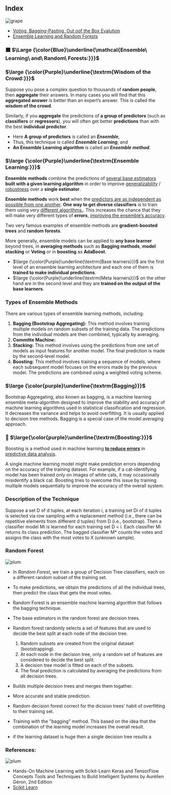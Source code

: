 ## Index
![grape](https://user-images.githubusercontent.com/12748752/126882595-d1f5449e-14bb-4ab3-809c-292caf0858a1.png)
* [Voting, Bagging-Pasting, Out oof the Box Evalution](https://github.com/iAmKankan/MachineLearning_With_Python/blob/master/Supervised/Ensemble-Learning_and_Randon-Forest/Voting_Bagging_Pasting_OoBEvalution.md)
* [Ensemble Learning and Random Forests](https://github.com/iAmKankan/MachineLearning_With_Python/blob/master/Supervised/Ensemble-Learning_and_Randon-Forest/RandomForest.md)

### ⬛ $\Large {\color{Blue}\underline{\mathcal{Ensemble\ Learning\ and\ Random\ Forests:}}}$
### $\large {\color{Purple}\underline{\textrm{Wisdom of the Crowd:}}}$
Suppose you pose a complex question to thousands of **random people**, then **aggregate** their answers. In many cases you will find that this **aggregated answer** is better than an expert’s answer. This is called the **wisdom of the crowd**. 

Similarly, if you **aggregate** the predictions of **a group of predictors** (such as **classifiers** or **regressors**), you will often get better **predictions** than with the best **individual predictor**. 
* Here **A group of predictors** is called an **_Ensemble_**,
* Thus, this technique is called _**Ensemble Learning**_, and
* **An Ensemble Learning algorithm** is called an **_Ensemble method_**.
  
### $\large {\color{Purple}\underline{\textrm{Ensemble Learning:}}}$

**Ensemble methods** combine the predictions of <ins>several base estimators</ins> **built with a given learning algorithm** in order to improve <ins>generalizability</ins> / <ins>robustness</ins> over a **single estimator**.

**Ensemble methods** work **best** when the <ins>predictors are as independent as possible from one another</ins>. **One way to get diverse classifiers** is to train them using very <ins>different algorithms.</ins>. This increases the chance that they will make very different types of **errors**, <ins>improving the ensemble’s accuracy</ins>.

Two very famous examples of ensemble methods are **gradient-boosted trees** and **random forests**.

More generally, ensemble models can be applied to **any base learner** beyond trees, in **averaging methods** such as **Bagging methods**, **model stacking** or **Voting** or in **boosting** as **AdaBoost**.

* $\large {\color{Purple}\underline{\textrm{Base learners}}}$ are the first level of an ensemble learning architecture and each one of them is **trained to make individual predictions**. 
* $\large {\color{Purple}\underline{\textrm{Meta learners}}}$ on the other hand are in the second level and they are **trained on the output of the base learners**. 

### Types of Ensemble Methods
There are various types of ensemble learning methods, including:

1. **Bagging (Bootstrap Aggregating):** This method involves training multiple models on random subsets of the training data. The predictions from the individual models are then combined, typically by averaging.
2. **Committe Machine:**
3. **Stacking:** This method involves using the predictions from one set of models as input features for another model. The final prediction is made by the second-level model.
4. **Boosting:** This method involves training a sequence of models, where each subsequent model focuses on the errors made by the previous model. The predictions are combined using a weighted voting scheme.


### $\large {\color{purple}\underline{\textrm{Bagging}}}$
Bootstrap Aggregating, also known as bagging, is a machine learning ensemble meta-algorithm designed to improve the stability and accuracy of machine learning algorithms used in statistical classification and regression. It decreases the variance and helps to avoid overfitting. It is usually applied to decision tree methods. Bagging is a special case of the model averaging approach. 



### 🔲 $\large{\color{purple}\underline{\textrm{Boosting:}}}$
Boosting is a method used in machine learning <ins><b>to reduce errors</b></ins> in <ins>predictive data analysis</ins>. 

A single machine learning model might make prediction errors depending on the accuracy of the training dataset. For example, if a cat-identifying model has been trained only on images of white cats, it may occasionally misidentify a black cat. Boosting tries to overcome this issue by training multiple models sequentially to improve the accuracy of the overall system.





### Description of the Technique

Suppose a set D of d tuples, at each iteration i, a training set Di of d tuples is selected via row sampling with a replacement method (i.e., there can be repetitive elements from different d tuples) from D (i.e., bootstrap). Then a classifier model Mi is learned for each training set D < i. Each classifier Mi returns its class prediction. The bagged classifier M* counts the votes and assigns the class with the most votes to X (unknown sample).


### Random Forest
![plum](https://user-images.githubusercontent.com/12748752/126882596-b9ba4645-7001-435e-9a3c-d4416a2543c1.png)
* In _Random Forest_, we train a group of Decision Tree classifiers, each on a different random subset of the training set.
* To make predictions, we obtain the predictions of all the individual trees, then predict the class that gets the most votes.



* Random Forest is an ensemble machine learning algorithm that follows the bagging technique. 
* The base estimators in the random forest are decision trees. 
* Random forest randomly selects a set of features that are used to decide the best split at each node of the decision tree.

  1. Random subsets are created from the original dataset (bootstrapping).
  2. At each node in the decision tree, only a random set of features are considered to decide the best split.
  3. A decision tree model is fitted on each of the subsets.
  4. The final prediction is calculated by averaging the predictions from all decision trees.

* Builds multiple decision trees and merges them togather.
* More accurate and stable prediction.
* Random decision forest correct for the dicision trees' habit of overfitting to their training set.
* Training with the "bagging" method. This based on the idea that the combination of the learning model increases the overall result.
* if the learning dataset is huge then a single decision tree results a 

### References:
![plum](https://user-images.githubusercontent.com/12748752/126882596-b9ba4645-7001-435e-9a3c-d4416a2543c1.png)

* Hands-On Machine Learning with Scikit-Learn Keras and TensorFlow Concepts Tools and Techniques to Build Intelligent Systems by Aurélien Géron, 2nd Edition
* [Scikit Learn](https://scikit-learn.org/stable/modules/ensemble.html#voting-classifier)
